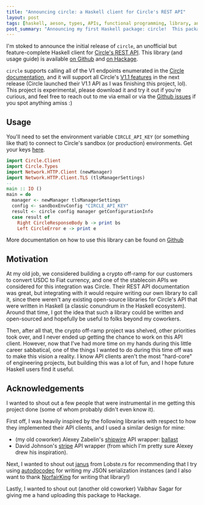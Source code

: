 ```yaml
---
title: "Announcing circle: a Haskell client for Circle's REST API"
layout: post
tags: [haskell, aeson, types, APIs, functional programming, library, announcement, cryptocurrency]
post_summary: "Announcing my first Haskell package: circle!  This package implements a Haskell client for Circle's REST API.  It supports all V1 endpoints to let users create and manage accounts, wallets, and users; and send fiat and cryptocurrency between them.  Hopefully this makes building a Haskell application that uses Circle's REST API much easier!"
---
```


I'm stoked to announce the initial release of `circle`, an unofficial but feature-complete Haskell client for [Circle's REST API](https://developers.circle.com/developer/v1/docs/introducing-circle-apis).  This library (and usage guide) is available [on Github](https://github.com/dmarticus/circle) and [on Hackage](https://hackage.haskell.org/package/circle).  

`circle` supports calling all of the V1 endpoints enumerated in the [Circle documentation](https://developers.circle.com/developer/v1/docs), and it will support all Circle's [V1.1 features]((https://developers.circle.com/developer/docs)) in the next release (Circle launched their V1.1 API as I was finishing this project, lol).  This project is experimental, please download it and try it out if you're curious, and feel free to reach out to me via email or via the [Github issues](https://github.com/dmarticus/circle/issues) if you spot anything amiss :)

## Usage

You'll need to set the environment variable `CIRCLE_API_KEY` (or something like that) to connect to Circle's sandbox (or production) environments.  Get your keys [here](https://developers.circle.com/docs/api-keys).

```hs
import Circle.Client
import Circle.Types
import Network.HTTP.Client (newManager)
import Network.HTTP.Client.TLS (tlsManagerSettings)
--
main :: IO ()
main = do
  manager <- newManager tlsManagerSettings
  config <- sandboxEnvConfig "CIRCLE_API_KEY"
  result <- circle config manager getConfigurationInfo
  case result of
    Right CircleResponseBody b -> print bs
    Left CircleError e -> print e
```

More documentation on how to use this library can be found on [Github](https://github.com/dmarticus/circle#readme)

## Motivation

At my old job, we considered building a crypto off-ramp for our customers to convert USDC to Fiat currency, and one of the stablecoin APIs we considered for this integration was Circle.  Their REST API documentation was great, but integrating with it would require writing our own library to call it, since there weren't any existing open-source libraries for Circle's API that were written in Haskell (a classic conundrum in the Haskell ecosystem).  Around that time, I got the idea that such a library could be written and open-sourced and hopefully be useful to folks beyond my coworkers.  

Then, after all that, the crypto off-ramp project was shelved, other priorities took over, and I never ended up getting the chance to work on this API client.  However, now that I've had more time on my hands during this little career sabbatical, one of the things I wanted to do during this time off was to make this vision a reality.  I know API clients aren't the most "hard-core" of engineering projects, but building this was a lot of fun, and I hope future Haskell users find it useful.

## Acknowledgements

I wanted to shout out a few people that were instrumental in me getting this project done (some of whom probably didn't even know it).  

First off, I was heavily inspired by the following libraries with respect to how they implemented their API clients, and I used a similar design for mine:

* (my old coworker) Alexey Zabelin's [shipwire](https://www.shipwire.com/) API wrapper: [ballast](https://github.com/alexeyzab/ballast)
* David Johnson's [stripe](https://github.com/dmjio/stripe) API wrapper (from which I'm pretty sure Alexey drew his inspiration).

Next, I wanted to shout out [janus](https://lobste.rs/u/janus) from Lobste.rs for recommending that I try using [autodocodec](https://github.com/NorfairKing/autodocodec#readme) for writing my JSON serialization instances (and I also want to thank [NorfairKing](https://github.com/NorfairKing/) for writing that library!)

Lastly, I wanted to shout out (another old coworker) Vaibhav Sagar for giving me a hand uploading this package to Hackage.